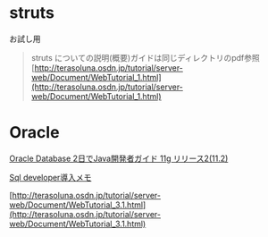 # struts
お試し用

> struts についての説明(概要)ガイドは同じディレクトリのpdf参照  
[http://terasoluna.osdn.jp/tutorial/server-web/Document/WebTutorial_1.html](http://terasoluna.osdn.jp/tutorial/server-web/Document/WebTutorial_1.html)

# Oracle 

[Oracle Database 2日でJava開発者ガイド
11g リリース2(11.2)](https://docs.oracle.com/cd/E16338_01/appdev.112/b56268/toc.htm)

[Sql developer導入メモ](https://qiita.com/kugyu10/items/21dbd1cc1fdd203c28a5)

[http://terasoluna.osdn.jp/tutorial/server-web/Document/WebTutorial_3.1.html](http://terasoluna.osdn.jp/tutorial/server-web/Document/WebTutorial_3.1.html)
